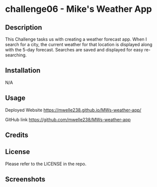 # challenge06 - Mike's Weather App

## Description

This Challenge tasks us with creating a weather forecast app.  When I search for a city, the current weather for that location is displayed along with the 5-day forecast.  Searches are saved and displayed for easy re-searching.

## Installation

N/A

## Usage

Deployed Website
https://mwelle238.github.io/MWs-weather-app/

GitHub link
https://github.com/mwelle238/MWs-weather-app


## Credits



## License

Please refer to the LICENSE in the repo.

## Screenshots

